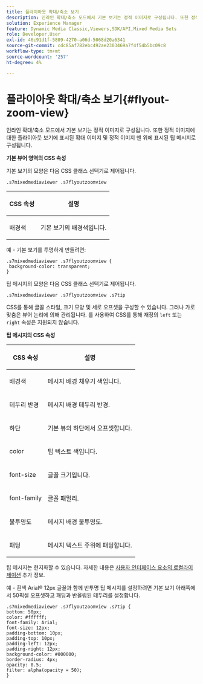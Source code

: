 ```yaml
---
title: 플라이아웃 확대/축소 보기
description: 인라인 확대/축소 모드에서 기본 보기는 정적 이미지로 구성됩니다. 또한 정적 이미지에 대한 플라이아웃 보기에 표시된 확대 이미지 및 정적 이미지 맨 위에 표시된 팁 메시지로 구성됩니다.
solution: Experience Manager
feature: Dynamic Media Classic,Viewers,SDK/API,Mixed Media Sets
role: Developer,User
exl-id: 46c91d1f-5809-4270-a06d-5068d20a6341
source-git-commit: cdc85af782ebc492ae2303469a7f4f54b5bc09c8
workflow-type: tm+mt
source-wordcount: '257'
ht-degree: 4%

---
```


# 플라이아웃 확대/축소 보기{#flyout-zoom-view}

인라인 확대/축소 모드에서 기본 보기는 정적 이미지로 구성됩니다. 또한 정적 이미지에 대한 플라이아웃 보기에 표시된 확대 이미지 및 정적 이미지 맨 위에 표시된 팁 메시지로 구성됩니다.

<!--<a id="section_061E550C1C1D4DB2BD663A898895B38C"></a>-->

**기본 뷰어 영역의 CSS 속성**

기본 보기의 모양은 다음 CSS 클래스 선택기로 제어됩니다.

```
.s7mixedmediaviewer .s7flyoutzoomview
```

<table id="table_94EE3F5BBE4547C0B4943471CEE7EDE4"> 
 <thead> 
  <tr> 
   <th colname="col1" class="entry"> <p> CSS 속성 </p> </th> 
   <th colname="col2" class="entry"> <p>설명 </p> </th> 
  </tr> 
 </thead>
 <tbody> 
  <tr> 
   <td colname="col1"> <p> <span class="codeph"> 배경색 </span> </p> </td> 
   <td colname="col2"> <p> 기본 보기의 배경색입니다. </p> </td> 
  </tr> 
 </tbody> 
</table>

예 - 기본 보기를 투명하게 만들려면:

```
.s7mixedmediaviewer .s7flyoutzoomview { 
 background-color: transparent; 
}
```

<!--<a id="section_FD07AB77593748F99DC6C42ED20A61EC"></a>-->

팁 메시지의 모양은 다음 CSS 클래스 선택기로 제어됩니다.

```
.s7mixedmediaviewer .s7flyoutzoomview .s7tip
```

CSS를 통해 글꼴 스타일, 크기 모양 및 세로 오프셋을 구성할 수 있습니다. 그러나 가로 맞춤은 뷰어 논리에 의해 관리됩니다. 를 사용하여 CSS를 통해 재정의 `left` 또는 `right` 속성은 지원되지 않습니다.

**팁 메시지의 CSS 속성**

<table id="table_5417B0C0343747649502629F43DF231A"> 
 <thead> 
  <tr> 
   <th colname="col1" class="entry"> <p>CSS 속성 </p> </th> 
   <th colname="col2" class="entry"> <p>설명 </p> </th> 
  </tr> 
 </thead>
 <tbody> 
  <tr> 
   <td colname="col1"> <p> <span class="codeph"> 배경색 </span> </p> </td> 
   <td colname="col2"> <p>메시지 배경 채우기 색입니다. </p> </td> 
  </tr> 
  <tr> 
   <td colname="col1"> <p> <span class="codeph"> 테두리 반경 </span> </p> </td> 
   <td colname="col2"> <p> 메시지 배경 테두리 반경. </p> </td> 
  </tr> 
  <tr> 
   <td colname="col1"> <p> <span class="codeph"> 하단 </span> </p> </td> 
   <td colname="col2"> <p> 기본 뷰의 하단에서 오프셋합니다. </p> </td> 
  </tr> 
  <tr> 
   <td colname="col1"> <p> <span class="codeph"> color </span> </p> </td> 
   <td colname="col2"> <p>팁 텍스트 색입니다. </p> </td> 
  </tr> 
  <tr> 
   <td colname="col1"> <p> <span class="codeph"> font-size </span> </p> </td> 
   <td colname="col2"> <p>글꼴 크기입니다. </p> </td> 
  </tr> 
  <tr> 
   <td colname="col1"> <p> <span class="codeph"> font-family </span> </p> </td> 
   <td colname="col2"> <p>글꼴 패밀리. </p> </td> 
  </tr> 
  <tr> 
   <td colname="col1"> <p> <span class="codeph"> 불투명도 </span> </p> </td> 
   <td colname="col2"> <p> 메시지 배경 불투명도. </p> </td> 
  </tr> 
  <tr> 
   <td colname="col1"> <p> <span class="codeph"> 패딩 </span> </p> </td> 
   <td colname="col2"> <p> 메시지 텍스트 주위에 패딩합니다. </p> </td> 
  </tr> 
 </tbody> 
</table>

팁 메시지는 현지화할 수 있습니다. 자세한 내용은 [사용자 인터페이스 요소의 로컬라이제이션](../../../c-html5-s7-aem-asset-viewers/c-html5-mixedmedia-viewer-about/c-html5-mixedmedia-viewer-localization.md#concept-16262b8096474d6c9c018c3e99110dd1) 추가 정보.

예 - 흰색 Arial® 12px 글꼴과 함께 반투명 팁 메시지를 설정하려면 기본 보기 아래쪽에서 50픽셀 오프셋하고 패딩과 반올림된 테두리를 설정합니다.

```
.s7mixedmediaviewer .s7flyoutzoomview .s7tip { 
bottom: 50px; 
color: #ffffff; 
font-family: Arial; 
font-size: 12px; 
padding-bottom: 10px; 
padding-top: 10px; 
padding-left: 12px; 
padding-right: 12px; 
background-color: #000000; 
border-radius: 4px; 
opacity: 0.5; 
filter: alpha(opacity = 50); 
}
```
